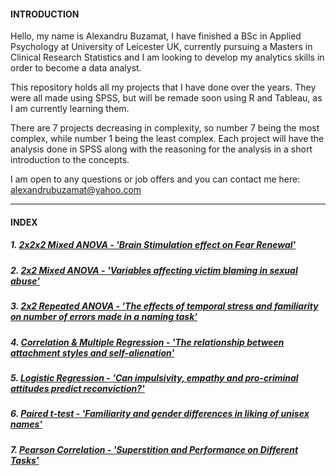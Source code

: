 

#### **INTRODUCTION**
Hello, my name is Alexandru Buzamat, I have finished a BSc in Applied Psychology at University of Leicester UK, currently pursuing a Masters in Clinical Research Statistics and I am looking to develop my analytics skills in order to become a data analyst.

This repository holds all my projects that I have done over the years. They were all made using SPSS, but will be remade soon using R and Tableau, as I am currently learning them.<br>

There are 7 projects decreasing in complexity, so number 7 being the most complex, while number 1 being the least complex. Each project will have the analysis done in SPSS along with the reasoning for the analysis in a short introduction to the concepts.

I am open to any questions or job offers and you can contact me here: alexandrubuzamat@yahoo.com

***

#### **INDEX**

##### 1. [2x2x2 Mixed ANOVA - _'Brain Stimulation effect on Fear Renewal'_](https://github.com/Sakkull/PersonalProjects/tree/master/Projects/1%20Brain%20Stimulation%20Effect)

##### 2. [2x2 Mixed ANOVA - _'Variables affecting victim blaming in sexual abuse'_](https://github.com/Sakkull/PersonalProjects/tree/master/Projects/2%20Mixed%20ANOVA%20-%20'Variables%20affecting%20victim%20blaming%20in%20sexual%20abuse')

##### 3. [2x2 Repeated ANOVA - _'The effects of temporal stress and familiarity on number of errors made in a naming task'_](https://github.com/Sakkull/PersonalProjects/blob/master/Projects/3%20Repeated%20ANOVA%20-%20The%20effects%20of%20temporal%20stress%20and%20familiarity%20on%20number%20of%20errors%20made%20in%20a%20naming%20task/README.md)

##### 4. [Correlation & Multiple Regression - _'The relationship between attachment styles and self-alienation'_](https://github.com/Sakkull/PersonalProjects/tree/master/Projects/4%20Correlation%2C%20Multiple%20Regression%20-%20The%20relationship%20between%20attachment%20styles%20and%20self-alienation)

##### 5. [Logistic Regression - _'Can impulsivity, empathy and pro-criminal attitudes predict reconviction?'_](https://github.com/Sakkull/PersonalProjects/blob/master/Projects/5%20Logistic%20Regression%20-%20'Can%20impulsivity,%20empathy%20and%20pro-criminal%20attitudes%20predict%20reconviction'/README.md)

##### 6. [Paired t-test - _'Familiarity and gender differences in liking of unisex names'_](https://github.com/Sakkull/PersonalProjects/tree/master/Projects/6%20Paired%20t-test%20-%20'Familiarity%20and%20gender%20differences%20in%20liking%20of%20unisex%20names')

##### 7. [Pearson Correlation - _'Superstition and Performance on Different Tasks'_](https://github.com/Sakkull/PersonalProjects/tree/master/Projects/7%20Pearson%20Correlation%20-%20'Superstition%20and%20Performance%20on%20Different%20Tasks')
